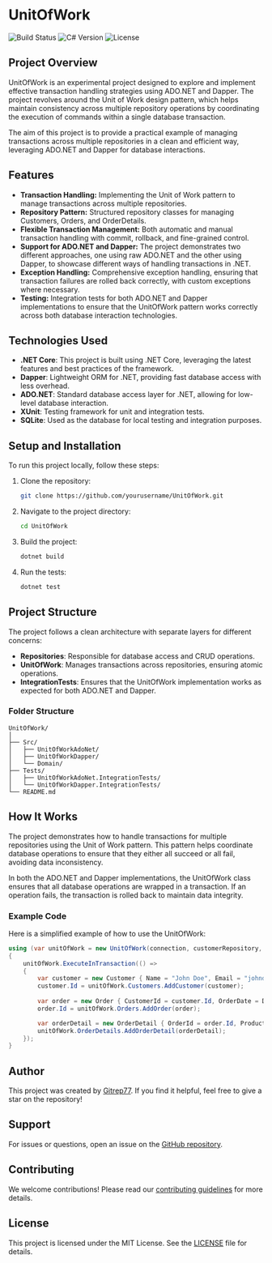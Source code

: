
# UnitOfWork

![Build Status](https://img.shields.io/badge/build-passing-brightgreen) ![C# Version](https://img.shields.io/badge/C%23-7.0%2B-blue) ![License](https://img.shields.io/badge/license-MIT-blue)

## Project Overview

UnitOfWork is an experimental project designed to explore and implement effective transaction handling strategies using ADO.NET and Dapper. The project revolves around the Unit of Work design pattern, which helps maintain consistency across multiple repository operations by coordinating the execution of commands within a single database transaction.

The aim of this project is to provide a practical example of managing transactions across multiple repositories in a clean and efficient way, leveraging ADO.NET and Dapper for database interactions.

## Features

- **Transaction Handling:** Implementing the Unit of Work pattern to manage transactions across multiple repositories.
- **Repository Pattern:** Structured repository classes for managing Customers, Orders, and OrderDetails.
- **Flexible Transaction Management:** Both automatic and manual transaction handling with commit, rollback, and fine-grained control.
- **Support for ADO.NET and Dapper:** The project demonstrates two different approaches, one using raw ADO.NET and the other using Dapper, to showcase different ways of handling transactions in .NET.
- **Exception Handling:** Comprehensive exception handling, ensuring that transaction failures are rolled back correctly, with custom exceptions where necessary.
- **Testing:** Integration tests for both ADO.NET and Dapper implementations to ensure that the UnitOfWork pattern works correctly across both database interaction technologies.

## Technologies Used

- **.NET Core**: This project is built using .NET Core, leveraging the latest features and best practices of the framework.
- **Dapper**: Lightweight ORM for .NET, providing fast database access with less overhead.
- **ADO.NET**: Standard database access layer for .NET, allowing for low-level database interaction.
- **XUnit**: Testing framework for unit and integration tests.
- **SQLite**: Used as the database for local testing and integration purposes.

## Setup and Installation

To run this project locally, follow these steps:

1. Clone the repository:
   ```bash
   git clone https://github.com/yourusername/UnitOfWork.git
   ```

2. Navigate to the project directory:
   ```bash
   cd UnitOfWork
   ```

3. Build the project:
   ```bash
   dotnet build
   ```

4. Run the tests:
   ```bash
   dotnet test
   ```

## Project Structure

The project follows a clean architecture with separate layers for different concerns:

- **Repositories**: Responsible for database access and CRUD operations.
- **UnitOfWork**: Manages transactions across repositories, ensuring atomic operations.
- **IntegrationTests**: Ensures that the UnitOfWork implementation works as expected for both ADO.NET and Dapper.

### Folder Structure

```
UnitOfWork/
│
├── Src/
│   ├── UnitOfWorkAdoNet/
│   ├── UnitOfWorkDapper/
│   └── Domain/
├── Tests/
│   ├── UnitOfWorkAdoNet.IntegrationTests/
│   └── UnitOfWorkDapper.IntegrationTests/
└── README.md
```

## How It Works

The project demonstrates how to handle transactions for multiple repositories using the Unit of Work pattern. This pattern helps coordinate database operations to ensure that they either all succeed or all fail, avoiding data inconsistency.

In both the ADO.NET and Dapper implementations, the UnitOfWork class ensures that all database operations are wrapped in a transaction. If an operation fails, the transaction is rolled back to maintain data integrity.

### Example Code

Here is a simplified example of how to use the UnitOfWork:

```csharp
using (var unitOfWork = new UnitOfWork(connection, customerRepository, orderRepository, orderDetailRepository))
{
    unitOfWork.ExecuteInTransaction(() =>
    {
        var customer = new Customer { Name = "John Doe", Email = "johndoe@example.com" };
        customer.Id = unitOfWork.Customers.AddCustomer(customer);
        
        var order = new Order { CustomerId = customer.Id, OrderDate = DateTime.Now };
        order.Id = unitOfWork.Orders.AddOrder(order);

        var orderDetail = new OrderDetail { OrderId = order.Id, ProductName = "Product A", Quantity = 1, Price = 99.99m };
        unitOfWork.OrderDetails.AddOrderDetail(orderDetail);
    });
}
```

## Author

This project was created by [Gitrep77](https://github.com/Gitrep77). If you find it helpful, feel free to give a star on the repository!

## Support

For issues or questions, open an issue on the [GitHub repository](https://github.com/Gitrep77/Unit_Of_Work/issues).

## Contributing

We welcome contributions! Please read our [contributing guidelines](CONTRIBUTING.md) for more details.

## License

This project is licensed under the MIT License. See the [LICENSE](LICENSE) file for details.
